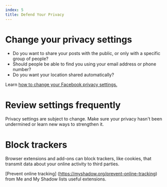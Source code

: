 ```yaml
---
index: 5
title: Defend Your Privacy
---
```

# Change your privacy settings

*   Do you want to share your posts with the public, or only with a specific group of people?
*   Should people be able to find you using your email address or phone number?
*   Do you want your location shared automatically?

Learn [how to change your Facebook privacy settings.](umbrella://lesson/facebook)

# Review settings frequently

Privacy settings are subject to change. Make sure your privacy hasn't been undermined or learn new ways to strengthen it.

# Block trackers

Browser extensions and add-ons can block trackers, like cookies, that transmit data about your online activity to third parties.

[Prevent online tracking] (https://myshadow.org/prevent-online-tracking) from Me and My Shadow lists useful extensions.